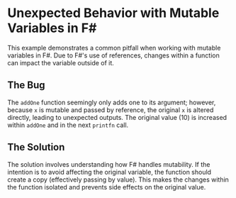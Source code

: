# Unexpected Behavior with Mutable Variables in F#

This example demonstrates a common pitfall when working with mutable variables in F#.  Due to F#'s use of references, changes within a function can impact the variable outside of it.

## The Bug
The `addOne` function seemingly only adds one to its argument; however, because `x` is mutable and passed by reference, the original `x` is altered directly, leading to unexpected outputs.  The original value (10) is increased within `addOne` and in the next `printfn` call. 

## The Solution
The solution involves understanding how F# handles mutability. If the intention is to avoid affecting the original variable, the function should create a copy (effectively passing by value). This makes the changes within the function isolated and prevents side effects on the original value.
